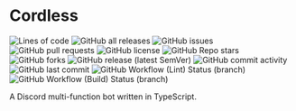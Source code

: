 # Cordless

![Lines of code](https://img.shields.io/tokei/lines/github/GGORG0/cordless_bot?label=lines%20of%20code&style=for-the-badge) ![GitHub all releases](https://img.shields.io/github/downloads/GGORG0/cordless_bot/total?style=for-the-badge) ![GitHub issues](https://img.shields.io/github/issues/GGORG0/cordless_bot?style=for-the-badge) ![GitHub pull requests](https://img.shields.io/github/issues-pr/GGORG0/cordless_bot?style=for-the-badge) ![GitHub license](https://img.shields.io/github/license/GGORG0/cordless_bot?style=for-the-badge) ![GitHub Repo stars](https://img.shields.io/github/stars/GGORG0/cordless_bot?style=for-the-badge) ![GitHub forks](https://img.shields.io/github/forks/GGORG0/cordless_bot?style=for-the-badge) ![GitHub release (latest SemVer)](https://img.shields.io/github/v/release/GGORG0/cordless_bot?style=for-the-badge) ![GitHub commit activity](https://img.shields.io/github/commit-activity/m/GGORG0/cordless_bot?style=for-the-badge) ![GitHub last commit](https://img.shields.io/github/last-commit/GGORG0/cordless_bot?style=for-the-badge) ![GitHub Workflow (Lint) Status (branch)](https://img.shields.io/github/workflow/status/GGORG0/cordless_bot/Lint/master?label=Lint&style=for-the-badge) ![GitHub Workflow (Build) Status (branch)](https://img.shields.io/github/workflow/status/GGORG0/cordless_bot/Build/master?label=Build&style=for-the-badge)

A Discord multi-function bot written in TypeScript.
